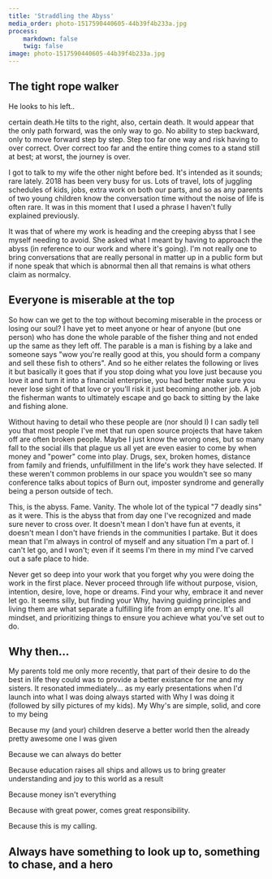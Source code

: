 ```yaml
---
title: 'Straddling the Abyss'
media_order: photo-1517590440605-44b39f4b233a.jpg
process:
    markdown: false
    twig: false
image: photo-1517590440605-44b39f4b233a.jpg
---
```


<h2>The tight rope walker</h2>

<p>He looks to his left..</p>

<p>certain death.He tilts to the right, also, certain death. It would appear that the only path forward, was the only way to go. No ability to step backward, only to move forward step by step. Step too far one way and risk having to over correct. Over correct too far and the entire thing comes to a stand still at best; at worst, the journey is over.</p>
<p>I got to talk to my wife the other night before bed. It's intended as it sounds; rare lately. 2018 has been very busy for us. Lots of travel, lots of juggling schedules of kids, jobs, extra work on both our parts, and so as any parents of two young children know the conversation time without the noise of life is often rare. It was in this moment that I used a phrase I haven't fully explained previously.</p>

<p>It was that of where my work is heading and the creeping abyss that I see myself needing to avoid. She asked what I meant by having to approach the abyss (in reference to our work and where it's going). I'm not really one to bring conversations that are really personal in matter up in a public form but if none speak that which is abnormal then all that remains is what others claim as normalcy.</p>

<h2>Everyone is miserable at the top</h2>

<p>So how can we get to the top without becoming miserable in the process or losing our soul? I have yet to meet anyone or hear of anyone (but one person) who has done the whole parable of the fisher thing and not ended up the same as they left off. The parable is a man is fishing by a lake and someone says "wow you're really good at this, you should form a company and sell these fish to others". And so he either relates the following or lives it but basically it goes that if you stop doing what you love just because you love it and turn it into a financial enterprise, you had better make sure you never lose sight of that love or you'll risk it just becoming another job. A job the fisherman wants to ultimately escape and go back to sitting by the lake and fishing alone.</p>

<p>Without having to detail who these people are (nor should I) I can sadly tell you that most people I've met that run open source projects that have taken off are often broken people. Maybe I just know the wrong ones, but so many fall to the social ills that plague us all yet are even easier to come by when money and "power" come into play. Drugs, sex, broken homes, distance from family and friends, unfulfillment in the life's work they have selected. If these weren't common problems in our space you wouldn't see so many conference talks about topics of Burn out, imposter syndrome and generally being a person outside of tech.</p>

<p>This, is the abyss. Fame. Vanity. The whole lot of the typical "7 deadly sins" as it were. This is the abyss that from day one I've recognized and made sure never to cross over. It doesn't mean I don't have fun at events, it doesn't mean I don't have friends in the communities I partake. But it does mean that I'm always in control of myself and any situation I'm a part of. I can't let go, and I won't; even if it seems I'm there in my mind I've carved out a safe place to hide.</p>

<p>Never get so deep into your work that you forget why you were doing the work in the first place. Never proceed through life without purpose, vision, intention, desire, love, hope or dreams. Find your why, embrace it and never let go. It seems silly, but finding your Why, having guiding principles and living them are what separate a fulfilling life from an empty one. It's all mindset, and prioritizing things to ensure you achieve what you've set out to do.</p>

<h2>Why then...</h2>

<p>My parents told me only more recently, that part of their desire to do the best in life they could was to provide a better existance for me and my sisters. It resonated immediately... as my early presentations when I'd launch into what I was doing always started with Why I was doing it (followed by silly pictures of my kids). My Why's are simple, solid, and core to my being</p>

<p>Because my (and your) children deserve a better world then the already pretty awesome one I was given</p><p>Because we can always do better</p>

<p>Because education raises all ships and allows us to bring greater understanding and joy to this world as a result</p>

<p>Because money isn't everything</p>

<p>Because with great power, comes great responsibility.</p>

<p>Because this is my calling.</p>

<h2>Always have something to look up to, something to chase, and a hero</h2>

<video-player resource="#567e6b42-4a22-c7ad-4f65" prefix="oer:http://oerschema.org/ schema:http://schema.org/ dc:http://purl.org/dc/terms/ foaf:http://xmlns.com/foaf/0.1/ cc:http://creativecommons.org/ns# bib:http://bib.schema.org " responsive text-color-class="white-text" text-color="#ffffff" video-style="style1" style="width: 75%;" source="https://www.youtube.com/watch?v=wD2cVhC-63I" src="https://www.youtube-nocookie.com/embed/wD2cVhC-63I?showinfo=0&controls=1&rel=0" iframed width="560" height="315" caption="Matthew McConaughey, Oscar® acceptance speech 2014." secondary-color="#ff6f00" secondary-color-class="amber darken-4" yt-nocookie yt-controls video-color="ull"></video-player>

<p></p>